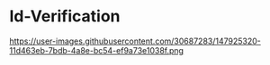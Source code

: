 # Id-Verification

https://user-images.githubusercontent.com/30687283/147925320-11d463eb-7bdb-4a8e-bc54-ef9a73e1038f.png

